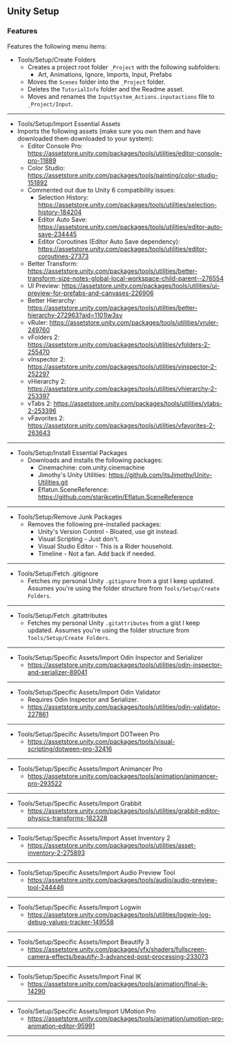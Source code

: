 ## Unity Setup

### Features

Features the following menu items:

- Tools/Setup/Create Folders
    - Creates a project root folder `_Project` with the following subfolders:
        - Art, Animations, Ignore, Imports, Input, Prefabs
    - Moves the `Scenes` folder into the `_Project` folder.
    - Deletes the `TutorialInfo` folder and the Readme asset.
    - Moves and renames the `InputSystem_Actions.inputactions` file to `_Project/Input`.

---

- Tools/Setup/Import Essential Assets
- Imports the following assets (make sure you own them and have downloaded them downloaded to your system):
    - Editor Console Pro: https://assetstore.unity.com/packages/tools/utilities/editor-console-pro-11889
    - Color Studio: https://assetstore.unity.com/packages/tools/painting/color-studio-151892
    - Commented out due to Unity 6 compatibility issues:
        - Selection History: https://assetstore.unity.com/packages/tools/utilities/selection-history-184204
        - Editor Auto Save: https://assetstore.unity.com/packages/tools/utilities/editor-auto-save-234445
        - Editor Coroutines (Editor Auto Save dependency): https://assetstore.unity.com/packages/tools/utilities/editor-coroutines-27373
    - Better Transform: https://assetstore.unity.com/packages/tools/utilities/better-transform-size-notes-global-local-workspace-child-parent--276554
    - UI Preview: https://assetstore.unity.com/packages/tools/utilities/ui-preview-for-prefabs-and-canvases-226906
    - Better Hierarchy: https://assetstore.unity.com/packages/tools/utilities/better-hierarchy-272963?aid=1101lw3sv
    - vRuler: https://assetstore.unity.com/packages/tools/utilities/vruler-249760
    - vFolders 2: https://assetstore.unity.com/packages/tools/utilities/vfolders-2-255470
    - vInspector 2: https://assetstore.unity.com/packages/tools/utilities/vinspector-2-252297
    - vHierarchy 2: https://assetstore.unity.com/packages/tools/utilities/vhierarchy-2-253397
    - vTabs 2: https://assetstore.unity.com/packages/tools/utilities/vtabs-2-253396
    - vFavorites 2: https://assetstore.unity.com/packages/tools/utilities/vfavorites-2-263643

---

- Tools/Setup/Install Essential Packages
    - Downloads and installs the following packages:
        - Cinemachine: com.unity.cinemachine
        - Jimothy's Unity Utilities: https://github.com/itsJimothy/Unity-Utilities.git
        - Eflatun.SceneReference: https://github.com/starikcetin/Eflatun.SceneReference

---

- Tools/Setup/Remove Junk Packages
    - Removes the following pre-installed packages:
        - Unity's Version Control - Bloated, use git instead.
        - Visual Scripting - Just don't.
        - Visual Studio Editor - This is a Rider household.
        - Timeline - Not a fan. Add back if needed.

---

- Tools/Setup/Fetch .gitignore
    - Fetches my personal Unity `.gitignore` from a gist I keep updated. Assumes you're using the folder structure from
      `Tools/Setup/Create Folders`.

----

- Tools/Setup/Fetch .gitattributes
    - Fetches my personal Unity `.gitattributes` from a gist I keep updated. Assumes you're using the folder structure
      from `Tools/Setup/Create Folders`.

---

- Tools/Setup/Specific Assets/Import Odin Inspector and Serializer
    - https://assetstore.unity.com/packages/tools/utilities/odin-inspector-and-serializer-89041

---

- Tools/Setup/Specific Assets/Import Odin Validator
    - Requires Odin Inspector and Serializer.
    - https://assetstore.unity.com/packages/tools/utilities/odin-validator-227861

---

- Tools/Setup/Specific Assets/Import DOTween Pro
    - https://assetstore.unity.com/packages/tools/visual-scripting/dotween-pro-32416

---

- Tools/Setup/Specific Assets/Import Animancer Pro
    - https://assetstore.unity.com/packages/tools/animation/animancer-pro-293522

---

- Tools/Setup/Specific Assets/Import Grabbit
    - https://assetstore.unity.com/packages/tools/utilities/grabbit-editor-physics-transforms-182328

---

- Tools/Setup/Specific Assets/Import Asset Inventory 2
    - https://assetstore.unity.com/packages/tools/utilities/asset-inventory-2-275893

---

- Tools/Setup/Specific Assets/Import Audio Preview Tool
    - https://assetstore.unity.com/packages/tools/audio/audio-preview-tool-244446

---

- Tools/Setup/Specific Assets/Import Logwin
    - https://assetstore.unity.com/packages/tools/utilities/logwin-log-debug-values-tracker-149558

---

- Tools/Setup/Specific Assets/Import Beautify 3
    - https://assetstore.unity.com/packages/vfx/shaders/fullscreen-camera-effects/beautify-3-advanced-post-processing-233073

---

- Tools/Setup/Specific Assets/Import Final IK
    - https://assetstore.unity.com/packages/tools/animation/final-ik-14290

---

- Tools/Setup/Specific Assets/Import UMotion Pro
    - https://assetstore.unity.com/packages/tools/animation/umotion-pro-animation-editor-95991

---